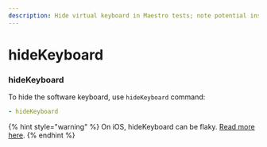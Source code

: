 ```yaml
---
description: Hide virtual keyboard in Maestro tests; note potential instability on iOS.
---
```


# hideKeyboard

### hideKeyboard

To hide the software keyboard, use `hideKeyboard` command:

```yaml
- hideKeyboard
```

{% hint style="warning" %}
On iOS, hideKeyboard can be flaky. [Read more here](../../troubleshooting/known-issues.md#ios-hidekeyboard-flaky).
{% endhint %}
